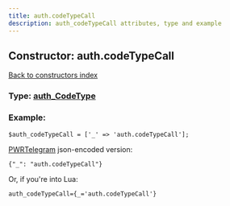 ```yaml
---
title: auth.codeTypeCall
description: auth_codeTypeCall attributes, type and example
---
```

## Constructor: auth.codeTypeCall  
[Back to constructors index](index.md)






### Type: [auth\_CodeType](../types/auth_CodeType.md)


### Example:

```
$auth_codeTypeCall = ['_' => 'auth.codeTypeCall'];
```  

[PWRTelegram](https://pwrtelegram.xyz) json-encoded version:

```
{"_": "auth.codeTypeCall"}
```


Or, if you're into Lua:  


```
auth_codeTypeCall={_='auth.codeTypeCall'}

```


